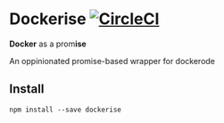 # Dockerise [![CircleCI](https://circleci.com/gh/alantrrs/dockerise.svg?style=svg)](https://circleci.com/gh/alantrrs/dockerise)

**Docker** as a prom**ise**

An oppinionated promise-based wrapper for dockerode

## Install

```
npm install --save dockerise
```

